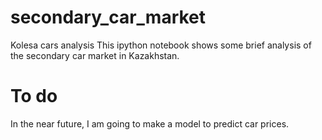 # secondary_car_market
Kolesa cars analysis
This ipython notebook shows some brief analysis of the secondary car market in Kazakhstan. 

# To do
In the near future, I am going to make a model to predict car prices. 
